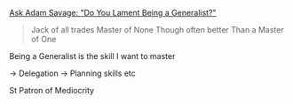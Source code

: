 [Ask Adam Savage: "Do You Lament Being a Generalist?"](https://www.youtube.com/watch?v=mlBnrx5Z3Ww&feature=youtu.be)
> Jack of all trades
> Master of None
> Though often better
> Than a Master of One

Being a Generalist is the skill I want to master

→ Delegation
→ Planning skills etc

St Patron of Mediocrity